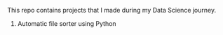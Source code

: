 This repo contains projects that I made during my Data Science journey. 
1. Automatic file sorter using Python
